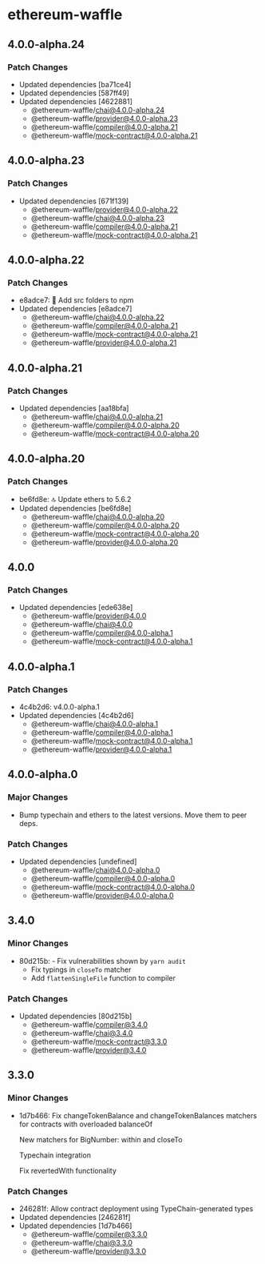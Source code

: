 # ethereum-waffle

## 4.0.0-alpha.24

### Patch Changes

- Updated dependencies [ba71ce4]
- Updated dependencies [587ff49]
- Updated dependencies [4622881]
  - @ethereum-waffle/chai@4.0.0-alpha.24
  - @ethereum-waffle/provider@4.0.0-alpha.23
  - @ethereum-waffle/compiler@4.0.0-alpha.21
  - @ethereum-waffle/mock-contract@4.0.0-alpha.21

## 4.0.0-alpha.23

### Patch Changes

- Updated dependencies [671f139]
  - @ethereum-waffle/provider@4.0.0-alpha.22
  - @ethereum-waffle/chai@4.0.0-alpha.23
  - @ethereum-waffle/compiler@4.0.0-alpha.21
  - @ethereum-waffle/mock-contract@4.0.0-alpha.21

## 4.0.0-alpha.22

### Patch Changes

- e8adce7: 🧼 Add src folders to npm
- Updated dependencies [e8adce7]
  - @ethereum-waffle/chai@4.0.0-alpha.22
  - @ethereum-waffle/compiler@4.0.0-alpha.21
  - @ethereum-waffle/mock-contract@4.0.0-alpha.21
  - @ethereum-waffle/provider@4.0.0-alpha.21

## 4.0.0-alpha.21

### Patch Changes

- Updated dependencies [aa18bfa]
  - @ethereum-waffle/chai@4.0.0-alpha.21
  - @ethereum-waffle/compiler@4.0.0-alpha.20
  - @ethereum-waffle/mock-contract@4.0.0-alpha.20

## 4.0.0-alpha.20

### Patch Changes

- be6fd8e: 🔝 Update ethers to 5.6.2
- Updated dependencies [be6fd8e]
  - @ethereum-waffle/chai@4.0.0-alpha.20
  - @ethereum-waffle/compiler@4.0.0-alpha.20
  - @ethereum-waffle/mock-contract@4.0.0-alpha.20
  - @ethereum-waffle/provider@4.0.0-alpha.20

## 4.0.0

### Patch Changes

- Updated dependencies [ede638e]
  - @ethereum-waffle/provider@4.0.0
  - @ethereum-waffle/chai@4.0.0
  - @ethereum-waffle/compiler@4.0.0-alpha.1
  - @ethereum-waffle/mock-contract@4.0.0-alpha.1

## 4.0.0-alpha.1

### Patch Changes

- 4c4b2d6: v4.0.0-alpha.1
- Updated dependencies [4c4b2d6]
  - @ethereum-waffle/chai@4.0.0-alpha.1
  - @ethereum-waffle/compiler@4.0.0-alpha.1
  - @ethereum-waffle/mock-contract@4.0.0-alpha.1
  - @ethereum-waffle/provider@4.0.0-alpha.1

## 4.0.0-alpha.0

### Major Changes

- Bump typechain and ethers to the latest versions. Move them to peer deps.

### Patch Changes

- Updated dependencies [undefined]
  - @ethereum-waffle/chai@4.0.0-alpha.0
  - @ethereum-waffle/compiler@4.0.0-alpha.0
  - @ethereum-waffle/mock-contract@4.0.0-alpha.0
  - @ethereum-waffle/provider@4.0.0-alpha.0

## 3.4.0

### Minor Changes

- 80d215b: - Fix vulnerabilities shown by `yarn audit`
  - Fix typings in `closeTo` matcher
  - Add `flattenSingleFile` function to compiler

### Patch Changes

- Updated dependencies [80d215b]
  - @ethereum-waffle/compiler@3.4.0
  - @ethereum-waffle/chai@3.4.0
  - @ethereum-waffle/mock-contract@3.3.0
  - @ethereum-waffle/provider@3.4.0

## 3.3.0

### Minor Changes

- 1d7b466: Fix changeTokenBalance and changeTokenBalances matchers for contracts with overloaded balanceOf

  New matchers for BigNumber: within and closeTo

  Typechain integration

  Fix revertedWith functionality

### Patch Changes

- 246281f: Allow contract deployment using TypeChain-generated types
- Updated dependencies [246281f]
- Updated dependencies [1d7b466]
  - @ethereum-waffle/compiler@3.3.0
  - @ethereum-waffle/chai@3.3.0
  - @ethereum-waffle/provider@3.3.0
